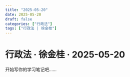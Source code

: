 ```yaml
---
title: "2025-05-20"
date: 2025-05-20
draft: false
categories: ["行政法"]
tags: ["行政法 | 徐金桂"]
---
```


# 行政法 · 徐金桂 · 2025-05-20

开始写你的学习笔记吧……
